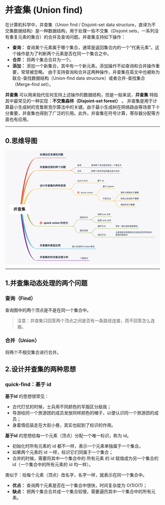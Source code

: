 # 并查集 (Union find)
在计算机科学中，并查集（Union find / Disjoint-set data structure，直译为不交集数据结构）是一种数据结构，用于处理一些不交集（Disjoint sets，一系列没有重复元素的集合）的合并及查询问题。并查集支持如下操作：

- **查询：** 查询某个元素属于哪个集合，通常是返回集合内的一个“代表元素”。这个操作是为了判断两个元素是否在同一个集合之中。
- **合并：** 将两个集合合并为一个。
- **添加：** 添加一个新集合，其中有一个新元素。添加操作不如查询和合并操作重要，常常被忽略。
由于支持查询和合并这两种操作，并查集在英文中也被称为联合-查找数据结构（Union-find data structure）或者合并-查找集合（Merge-find set）。

**并查集** 可以用来指代任何支持上述操作的数据结构，但是一般来说，**并查集** 特指其中最常见的一种实现：**不交集森林（Disjoint-set forest）** 。
并查集是用于计算最小生成树的克鲁斯克尔算法中的关键。由于最小生成树在网络路由等场景下十分重要，并查集也得到了广泛的引用。此外，并查集在符号计算，寄存器分配等方面也有应用。

---


## 0.思维导图

<img src="../../../document_source/Disjoint-set-data-structure.png" alt="" align=center />

---

## 1.并查集动态处理的两个问题
### 查询（Find）
查询图中的两个顶点是不是在同一个集合中。
> 注意：并查集只回答两个顶点之间是否有一条路径连接，而不回答怎么连接。
### 合并（Union）
将两个不相交集合进行合并。


## 2.设计并查集的两种思想
### quick-find：基于 id

**基于id** 的思想很常见：

- 古代打仗的时候，士兵用不同颜色的军服区分敌我；
- 导游给同一个旅游团的成员发放同样颜色的帽子，以便认识同一个旅游团的成员；
- 身着情侣装走在大街小巷，其实也起到了标识的作用。

**基于id** 的思想给每一个元素（顶点）分配一个唯一标识，称为 id。

- 初始化时所有元素的 id 都不一样，表示一个元素单独属于一个集合。
- 如果两个元素的 id 一样，标识它们同属于一个集合；
- 合并的时候，需要将其中一个集合中的 所有元素 的 id 赋值成为另一个集合的 id（一个集合中的所有元素的 id 均一样）。

类似于：给每个元素（顶点）改名字，名字一样，就表示在同一个集合中。

- **优点：** 查询两个元素是否在一个集合中很快，时间复杂度为 O(1)O(1)；
- **缺点：** 把两个集合合并成一个集合较慢，需要遍历其中一个集合中的所有元素。

